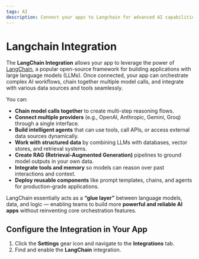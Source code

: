 ```yaml
---
tags: AI
description: Connect your apps to Langchain for advanced AI capabilities.
---
```

# Langchain Integration
The **LangChain Integration** allows your app to leverage the power of [LangChain](https://langchain.com/), a popular open-source framework for building applications with large language models (LLMs). Once connected, your app can orchestrate complex AI workflows, chain together multiple model calls, and integrate with various data sources and tools seamlessly.


You can:

* **Chain model calls together** to create multi-step reasoning flows.
* **Connect multiple providers** (e.g., OpenAI, Anthropic, Gemini, Groq) through a single interface.
* **Build intelligent agents** that can use tools, call APIs, or access external data sources dynamically.
* **Work with structured data** by combining LLMs with databases, vector stores, and retrieval systems.
* **Create RAG (Retrieval-Augmented Generation)** pipelines to ground model outputs in your own data.
* **Integrate tools and memory** so models can reason over past interactions and context.
* **Deploy reusable components** like prompt templates, chains, and agents for production-grade applications.

LangChain essentially acts as a **“glue layer”** between language models, data, and logic — enabling teams to build more **powerful and reliable AI apps** without reinventing core orchestration features.


## Configure the Integration in Your App

1. Click the **Settings** gear icon and navigate to the **Integrations** tab.
2. Find and enable the **LangChain** integration.

